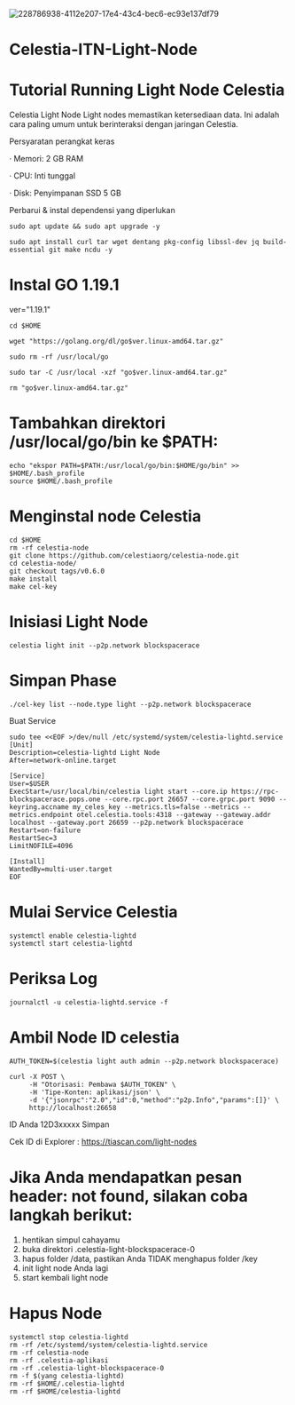 ![228786938-4112e207-17e4-43c4-bec6-ec93e137df79](https://user-images.githubusercontent.com/82761397/229158545-aa7c5b7e-58b4-4529-a98b-03bdd5242536.jpg)


# Celestia-ITN-Light-Node

# Tutorial Running Light Node Celestia

Celestia Light Node
Light nodes memastikan ketersediaan data. 
Ini adalah cara paling umum untuk berinteraksi dengan jaringan Celestia.

Persyaratan perangkat keras

· Memori: 2 GB RAM

· CPU: Inti tunggal

· Disk: Penyimpanan SSD 5 GB

Perbarui & instal dependensi yang diperlukan
```
sudo apt update && sudo apt upgrade -y

sudo apt install curl tar wget dentang pkg-config libssl-dev jq build-essential git make ncdu -y
```
# Instal GO 1.19.1
ver="1.19.1"
```
cd $HOME

wget "https://golang.org/dl/go$ver.linux-amd64.tar.gz"

sudo rm -rf /usr/local/go

sudo tar -C /usr/local -xzf "go$ver.linux-amd64.tar.gz"

rm "go$ver.linux-amd64.tar.gz"
```
# Tambahkan direktori /usr/local/go/bin ke $PATH:
```
echo "ekspor PATH=$PATH:/usr/local/go/bin:$HOME/go/bin" >> $HOME/.bash_profile
source $HOME/.bash_profile
```
# Menginstal node Celestia
```
cd $HOME
rm -rf celestia-node
git clone https://github.com/celestiaorg/celestia-node.git
cd celestia-node/
git checkout tags/v0.6.0
make install
make cel-key
```
# Inisiasi Light Node
```
celestia light init --p2p.network blockspacerace
```
# Simpan Phase
```
./cel-key list --node.type light --p2p.network blockspacerace
```
Buat Service
```
sudo tee <<EOF >/dev/null /etc/systemd/system/celestia-lightd.service
[Unit]
Description=celestia-lightd Light Node
After=network-online.target

[Service]
User=$USER
ExecStart=/usr/local/bin/celestia light start --core.ip https://rpc-blockspacerace.pops.one --core.rpc.port 26657 --core.grpc.port 9090 --keyring.accname my_celes_key --metrics.tls=false --metrics --metrics.endpoint otel.celestia.tools:4318 --gateway --gateway.addr localhost --gateway.port 26659 --p2p.network blockspacerace
Restart=on-failure
RestartSec=3
LimitNOFILE=4096

[Install]
WantedBy=multi-user.target
EOF
```
# Mulai Service Celestia
```
systemctl enable celestia-lightd
systemctl start celestia-lightd
```
# Periksa Log
```
journalctl -u celestia-lightd.service -f
```
# Ambil Node ID celestia
```
AUTH_TOKEN=$(celestia light auth admin --p2p.network blockspacerace)

curl -X POST \
     -H "Otorisasi: Pembawa $AUTH_TOKEN" \
     -H 'Tipe-Konten: aplikasi/json' \
     -d '{"jsonrpc":"2.0","id":0,"method":"p2p.Info","params":[]}' \
     http://localhost:26658
```
ID Anda 12D3xxxxx Simpan

Cek ID di Explorer : https://tiascan.com/light-nodes

# Jika Anda mendapatkan pesan header: not found, silakan coba langkah berikut:
1. hentikan simpul cahayamu
2. buka direktori .celestia-light-blockspacerace-0
3. hapus folder /data, pastikan Anda TIDAK menghapus folder /key
4. init light node Anda lagi
5. start kembali light node

# Hapus Node
```
systemctl stop celestia-lightd
rm -rf /etc/systemd/system/celestia-lightd.service
rm -rf celestia-node
rm -rf .celestia-aplikasi
rm -rf .celestia-light-blockspacerace-0
rm -f $(yang celestia-lightd)
rm -rf $HOME/.celestia-lightd
rm -rf $HOME/celestia-lightd
```
